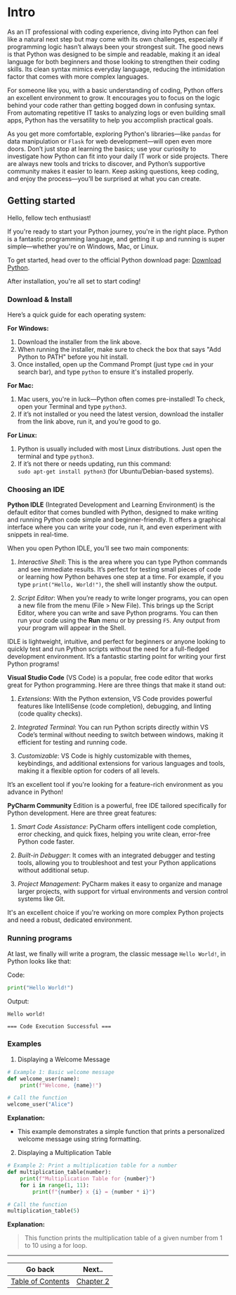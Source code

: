 # Intro

As an IT professional with coding experience, diving into Python can feel like a natural next step but may come with
its own challenges, especially if programming logic hasn’t always been your strongest suit. The good news is that 
Python was designed to be simple and readable, making it an ideal language for both beginners and those looking to 
strengthen their coding skills. Its clean syntax mimics everyday language, reducing the intimidation factor that 
comes with more complex languages. 

For someone like you, with a basic understanding of coding, Python offers an excellent environment to grow. It 
encourages you to focus on the logic behind your code rather than getting bogged down in confusing syntax. From 
automating repetitive IT tasks to analyzing logs or even building small apps, Python has the versatility to help you 
accomplish practical goals.

As you get more comfortable, exploring Python's libraries—like `pandas` for data manipulation or `Flask` for web 
development—will open even more doors. Don’t just stop at learning the basics; use your curiosity to investigate how 
Python can fit into your daily IT work or side projects. There are always new tools and tricks to discover, and 
Python’s supportive community makes it easier to learn. Keep asking questions, keep coding, and enjoy the 
process—you’ll be surprised at what you can create.

## Getting started

Hello, fellow tech enthusiast!

If you're ready to start your Python journey, you're in the right place. Python is a fantastic programming language, 
and getting it up and running is super simple—whether you're on Windows, Mac, or Linux.

To get started, head over to the official Python download page: [Download Python](https://www.python.org/downloads/).

After installation, you're all set to start coding!

### Download & Install

Here’s a quick guide for each operating system:

**For Windows:**
1. Download the installer from the link above.
2. When running the installer, make sure to check the box that says "Add Python to PATH" before you hit install.
3. Once installed, open up the Command Prompt (just type `cmd` in your search bar), and type `python` to ensure it's installed properly.

**For Mac:**
1. Mac users, you're in luck—Python often comes pre-installed! To check, open your Terminal and type `python3`.
2. If it’s not installed or you need the latest version, download the installer from the link above, run it, and you’re good to go.

**For Linux:**
1. Python is usually included with most Linux distributions. Just open the terminal and type `python3`.
2. If it’s not there or needs updating, run this command:  
   `sudo apt-get install python3` (for Ubuntu/Debian-based systems).

### Choosing an IDE

**Python IDLE** (Integrated Development and Learning Environment) is the default editor that comes bundled with Python, 
designed to make writing and running Python code simple and beginner-friendly. It offers a graphical interface where 
you can write your code, run it, and even experiment with snippets in real-time.

When you open Python IDLE, you’ll see two main components:

1. *Interactive Shell*: This is the area where you can type Python commands and see immediate results. It’s perfect 
for testing small pieces of code or learning how Python behaves one step at a time. For example, if you type 
`print("Hello, World!")`, the shell will instantly show the output.

2. *Script Editor*: When you’re ready to write longer programs, you can open a new file from the menu 
(File > New File). This brings up the Script Editor, where you can write and save Python programs. You can then run 
your code using the **Run** menu or by pressing `F5`. Any output from your program will appear in the Shell.

IDLE is lightweight, intuitive, and perfect for beginners or anyone looking to quickly test and run Python scripts 
without the need for a full-fledged development environment. It’s a fantastic starting point for writing your first 
Python programs!

**Visual Studio Code** (VS Code) is a popular, free code editor that works great for Python programming. Here are three things that make it stand out:

1. *Extensions*: With the Python extension, VS Code provides powerful features like IntelliSense (code completion), debugging, and linting (code quality checks).
   
2. *Integrated Terminal*: You can run Python scripts directly within VS Code’s terminal without needing to switch between windows, making it efficient for testing and running code.

3. *Customizable*: VS Code is highly customizable with themes, keybindings, and additional extensions for various languages and tools, making it a flexible option for coders of all levels.

It’s an excellent tool if you're looking for a feature-rich environment as you advance in Python!

**PyCharm Community** Edition is a powerful, free IDE tailored specifically for Python development. Here are three great features:

1. *Smart Code Assistance*: PyCharm offers intelligent code completion, error checking, and quick fixes, helping you write clean, error-free Python code faster.

2. *Built-in Debugger*: It comes with an integrated debugger and testing tools, allowing you to troubleshoot and test your Python applications without additional setup.

3. *Project Management*: PyCharm makes it easy to organize and manage larger projects, with support for virtual environments and version control systems like Git.

It's an excellent choice if you're working on more complex Python projects and need a robust, dedicated environment.

### Running programs

At last, we finally will write a program, the classic message `Hello World!`, in Python looks like that:

Code:
```python
print("Hello World!")
```

Output:
```
Hello world!

=== Code Execution Successful ===
```

### Examples

1. Displaying a Welcome Message

```python
# Example 1: Basic welcome message
def welcome_user(name):
    print(f"Welcome, {name}!")

# Call the function
welcome_user("Alice")
```

**Explanation:**

- This example demonstrates a simple function that prints a personalized welcome message using string formatting.

2. Displaying a Multiplication Table

```python
# Example 2: Print a multiplication table for a number
def multiplication_table(number):
    print(f"Multiplication Table for {number}")
    for i in range(1, 11):
        print(f"{number} x {i} = {number * i}")

# Call the function
multiplication_table(5)
```

**Explanation:**

> This function prints the multiplication table of a given number from 1 to 10 using a for loop.


---

| Go back | Next.. |
|---------|--------|
| [Table of Contents](../index.md) | [Chapter 2](chapters/chapter2.md) |